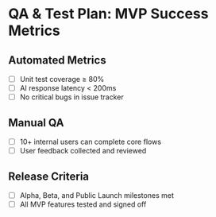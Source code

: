 # QA & Test Plan: MVP Success Metrics

## Automated Metrics
- [ ] Unit test coverage ≥ 80%
- [ ] AI response latency < 200ms
- [ ] No critical bugs in issue tracker

## Manual QA
- [ ] 10+ internal users can complete core flows
- [ ] User feedback collected and reviewed

## Release Criteria
- [ ] Alpha, Beta, and Public Launch milestones met
- [ ] All MVP features tested and signed off
